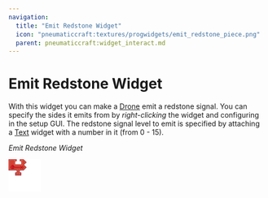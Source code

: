 ```yaml
---
navigation:
  title: "Emit Redstone Widget"
  icon: "pneumaticcraft:textures/progwidgets/emit_redstone_piece.png"
  parent: pneumaticcraft:widget_interact.md
---
```


# Emit Redstone Widget

With this widget you can make a [Drone](../drone.md) emit a <Color hex="#f00">redstone signal</Color>. You can specify the sides it emits from by *right-clicking* the widget and configuring in the setup GUI. The redstone signal level to emit is specified by attaching a [Text](./text.md) widget with a number in it (from 0 - 15).

*Emit Redstone Widget*

![](emit_redstone_piece.png)

